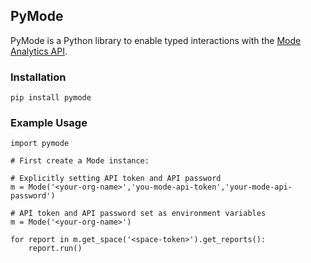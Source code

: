 ## PyMode

PyMode is a Python library to enable typed interactions with the [Mode Analytics API](http://developer.modeanalytics.com/).

### Installation

```
pip install pymode
```

### Example Usage

```
import pymode

# First create a Mode instance:

# Explicitly setting API token and API password
m = Mode('<your-org-name>','you-mode-api-token','your-mode-api-password')

# API token and API password set as environment variables
m = Mode('<your-org-name>')

for report in m.get_space('<space-token>').get_reports():
    report.run()
```
